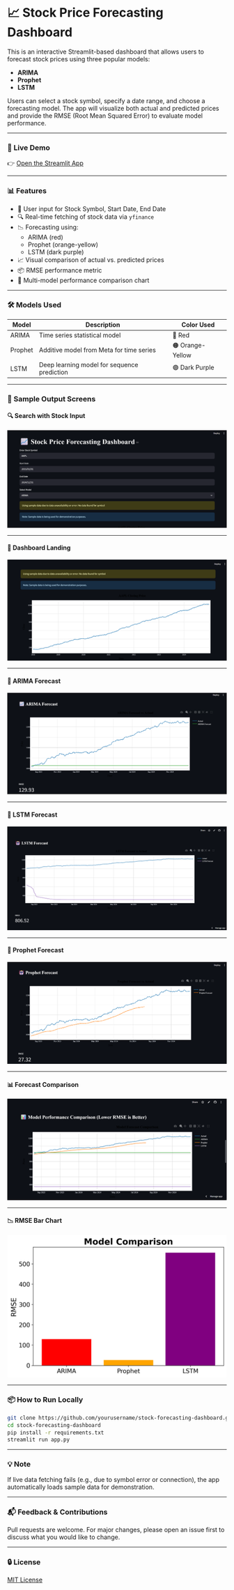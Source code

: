 # 📈 Stock Price Forecasting Dashboard

This is an interactive Streamlit-based dashboard that allows users to forecast stock prices using three popular models:
- **ARIMA**
- **Prophet**
- **LSTM**

Users can select a stock symbol, specify a date range, and choose a forecasting model. The app will visualize both actual and predicted prices and provide the RMSE (Root Mean Squared Error) to evaluate model performance.

---

### 🔗 Live Demo

👉 [Open the Streamlit App](https://stock-forecasting-dashboard-cqxxhtpwbxs4yer9s62v3f.streamlit.app/)

---

### 📊 Features

- 📌 User input for Stock Symbol, Start Date, End Date  
- 🔍 Real-time fetching of stock data via `yfinance`  
- 📉 Forecasting using:
  - ARIMA (red)
  - Prophet (orange-yellow)
  - LSTM (dark purple)
- 📈 Visual comparison of actual vs. predicted prices  
- 📦 RMSE performance metric  
- 🧠 Multi-model performance comparison chart  

---

### 🛠️ Models Used

| Model    | Description                                      | Color Used      |
|----------|--------------------------------------------------|-----------------|
| ARIMA    | Time series statistical model                    | 🔴 Red          |
| Prophet  | Additive model from Meta for time series         | 🟠 Orange-Yellow|
| LSTM     | Deep learning model for sequence prediction      | 🟣 Dark Purple  |

---

### 🧪 Sample Output Screens

#### 🔍 Search with Stock Input

![Input Form](./0.png)

---

#### 🎯 Dashboard Landing

![Dashboard](./00.png)

---

#### 📕 ARIMA Forecast

![ARIMA](./1.png)

---

#### 📘 LSTM Forecast

![LSTM](./2.png)

---

#### 📙 Prophet Forecast

![Prophet](./3.png)

---

#### 📊 Forecast Comparison

![Forecast Comparison](./4.png)

---

#### 📉 RMSE Bar Chart

![RMSE Comparison](./5.png)

---

### 📦 How to Run Locally

```bash
git clone https://github.com/yourusername/stock-forecasting-dashboard.git
cd stock-forecasting-dashboard
pip install -r requirements.txt
streamlit run app.py
```

---

### 💡 Note

If live data fetching fails (e.g., due to symbol error or connection), the app automatically loads sample data for demonstration.

---

### 📬 Feedback & Contributions

Pull requests are welcome. For major changes, please open an issue first to discuss what you would like to change.

---

### 🔒 License

[MIT License](LICENSE)